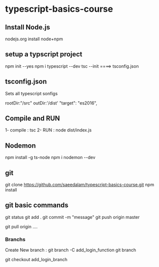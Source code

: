 # typescript-basics-course

## Install Node.js

nodejs.org
install node+npm

## setup a typscript project

npm init --yes
npm i typescript --dev
tsc --init ====> tsconfig.json

## tsconfig.json

Sets all typescript sonfigs

rootDir:"/src"
outDir:'/dist'
"target": "es2016",

## Compile and RUN

1- compile : tsc
2- RUN : node dist/index.js

## Nodemon

npm install -g ts-node
npm i nodemon --dev

## git

git clone https://github.com/saeedalam/typescript-basics-course.git
npm install

## git basic commands

git status
git add .
git commit -m "message"
git push origin master

git pull origin ....

### Branchs

Create New branch :
git branch -C add_login_function
git branch

git checkout add_login_branch
